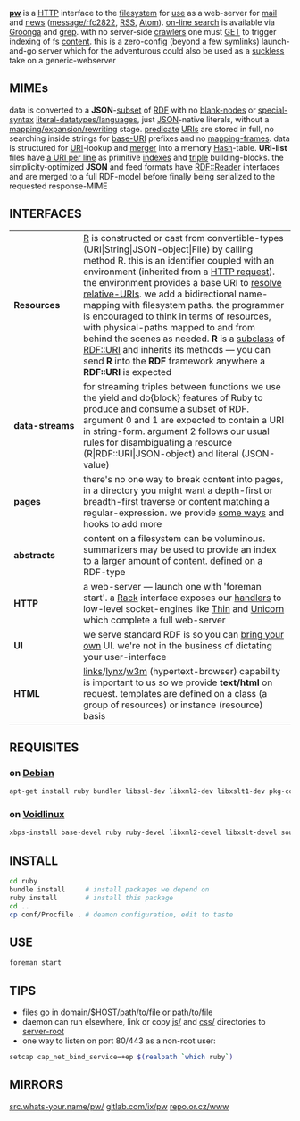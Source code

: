 **[pw](http://src.whats-your.name/pw/)** is a [HTTP](https://www.mnot.net/blog/2014/06/07/rfc2616_is_dead) interface to the [filesystem](http://www.multicians.org/fjcc4.html) for [use](http://suckless.org/philosophy) as a web-server for [mail](conf/mail/) and [news](conf/news/) ([message/rfc2822](http://www.faqs.org/rfcs/rfc2822.html), [RSS](http://web.resource.org/rss/1.0/spec), [Atom](https://tools.ietf.org/html/rfc4287)). [on-line search](https://en.wikipedia.org/wiki/Online_search) is available via [Groonga](http://groonga.org/) and [grep](http://www.gnu.org/software/grep/manual/grep.html). with no server-side [crawlers](https://en.wikipedia.org/wiki/Web_crawler) one must [GET](ruby/read.rb.html) to trigger indexing of fs [content](https://en.wikipedia.org/wiki/Content_(media)). this is a zero-config (beyond a few symlinks) launch-and-go server which for the adventurous could also be used as a [suckless](http://suckless.org/philosophy) take on a generic-webserver

## MIMEs

data is converted to a **JSON**-[subset](https://en.wikipedia.org/wiki/Subset) of [RDF](https://ruby-rdf.github.io/) with no [blank-nodes](http://milicicvuk.com/blog/2011/07/14/problems-of-the-rdf-model-blank-nodes/) or [special-syntax](http://www.w3.org/TR/turtle/#turtle-literals) [literal-datatypes/languages](http://www.w3.org/TR/rdf11-concepts/#section-Datatypes), just [JSON](http://www.json.org/)-native literals, without a [mapping/expansion/rewriting](http://www.w3.org/TR/json-ld-api/#context-processing-algorithms) stage. [predicate](http://www.w3.org/TR/rdf11-concepts/#dfn-predicate) [URIs](https://en.wikipedia.org/wiki/Uniform_Resource_Identifier) are stored in full, no searching inside strings for [base-URI](https://annevankesteren.nl/2005/08/base-examples) prefixes and no [mapping-frames](http://json-ld.org/spec/latest/json-ld-framing/). data is structured for [URI](https://www.ietf.org/rfc/rfc1630.txt)-lookup and [merger](ruby/JSON.rb.html) into a memory [Hash](http://docs.ruby-lang.org/en/2.0.0/Hash.html)-table. **URI-list** files have [a URI per line](http://amundsen.com/hypermedia/urilist/) as primitive [indexes](https://en.wikipedia.org/wiki/Database_index) and [triple](http://stackoverflow.com/questions/273218/whats-an-rdf-triple) building-blocks. the simplicity-optimized **JSON** and feed formats have [RDF::Reader](http://www.rubydoc.info/github/ruby-rdf/rdf/RDF/Reader) interfaces and are merged to a full RDF-model before finally being serialized to the requested response-MIME

## INTERFACES

<table>

<tr><td><b>Resources</b></td><td>
<a href="ruby/names.rb.html">R</a> is constructed or cast from convertible-types (URI|String|JSON-object|File) by calling method R. this is an identifier coupled with an environment (inherited from a <a href="http://tools.ietf.org/html/rfc7231#section-5">HTTP request</a>). the environment provides a base URI to <a href="https://tools.ietf.org/html/rfc3986#section-5.2">resolve relative-URIs</a>. we add a bidirectional name-mapping with filesystem paths. the programmer is encouraged to think in terms of resources, with physical-paths mapped to and from behind the scenes as needed. <strong>R</strong> is a <a href="http://rubylearning.com/satishtalim/ruby_inheritance.html">subclass</a> of <a href="http://www.rubydoc.info/github/ruby-rdf/rdf/RDF/URI">RDF::URI</a> and inherits its methods &mdash; you can send <strong>R</strong> into the <strong>RDF</strong> framework anywhere a <strong>RDF::URI</strong> is expected
</td></tr>

<tr><td style="white-space: nowrap"><b>data-streams</b></td><td>
for streaming triples between functions we use the yield and do{block} features of Ruby to produce and consume a subset of RDF.
argument 0 and 1 are expected to contain a URI in string-form.
argument 2 follows our usual rules for disambiguating a resource (R|RDF::URI|JSON-object) and literal (JSON-value)
</td></tr>

<tr><td style="white-space: nowrap"><b>pages</b></td><td>
there's no one way to break content into pages, in a directory you might want a depth-first or breadth-first traverse or content matching a regular-expression. we provide <a href=ruby/search.fs.rb.html>some ways</a> and hooks to add more
</td></tr>

<tr><td><b>abstracts</b></td><td>
content on a filesystem can be voluminous. summarizers may be used to provide an index to a larger amount of content. <a href=ruby/message.mail.rb.html>defined</a> on a RDF-type
</td></tr>

<tr><td><b>HTTP</b></td><td>
a web-server &mdash; launch one with &#39;foreman start&#39;.
a <a href="http://rack.github.io/">Rack</a> interface exposes our <a href="ruby/read.rb.html">handlers</a> to low-level socket-engines like <a href="http://code.macournoyer.com/thin/">Thin</a> and <a href="http://unicorn.bogomips.org/">Unicorn</a> which complete a full web-server
</td></tr>

<tr><td><b>UI</b></td><td>
we serve standard RDF is so you can <a href="https://github.com/solid/solid-apps">bring your own</a> UI. we're not in the business of dictating your user-interface
</td></tr>

<tr><td><b>HTML</b></td><td>
 <a href="http://links.twibright.com/">links</a>/<a href="http://lynx.invisible-island.net/current/">lynx</a>/<a href="http://w3m.sourceforge.net/">w3m</a> (hypertext-browser) capability is important to us so we provide <b>text/html</b> on request. templates are defined on a class (a group of resources) or instance (resource) basis
</td></tr>

</table>

## REQUISITES

### on [Debian](http://www.debian.org/)
``` sh
apt-get install ruby bundler libssl-dev libxml2-dev libxslt1-dev pkg-config python-pygments
```

### on [Voidlinux](http://www.voidlinux.eu/)
``` sh
xbps-install base-devel ruby ruby-devel libxml2-devel libxslt-devel source-highlight python-Pygments && gem install bundler
```
## INSTALL
``` sh
cd ruby
bundle install     # install packages we depend on
ruby install       # install this package
cd ..
cp conf/Procfile . # deamon configuration, edit to taste
```

## USE
``` sh
foreman start
```

## TIPS
* files go in domain/$HOST/path/to/file or path/to/file
* daemon can run elsewhere, link or copy [js/](js/) and [css/](css/) directories to [server-root](.)
* one way to listen on port 80/443 as a non-root user:

``` sh
setcap cap_net_bind_service=+ep $(realpath `which ruby`)
```

## MIRRORS
[src.whats-your.name/pw/](http://src.whats-your.name/pw/)
[gitlab.com/ix/pw](https://gitlab.com/ix/pw)
[repo.or.cz/www](http://repo.or.cz/www)
